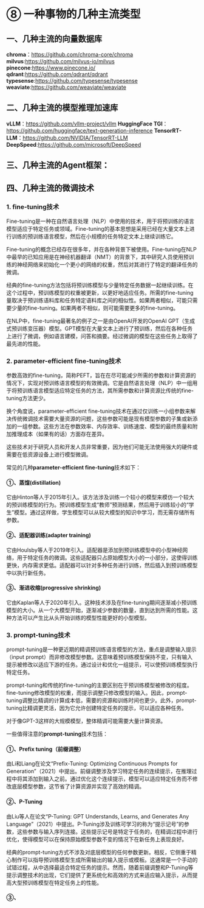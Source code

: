 # ⑧ 一种事物的几种主流类型

## 一、几种主流的向量数据库

**chroma**：https://github.com/chroma-core/chroma
**milvus**:https://github.com/milvus-io/milvus
**pinecone**:https://www.pinecone.io/
**qdrant**:https://github.com/qdrant/qdrant
**typesense**:https://github.com/typesense/typesense
**weaviate**:https://github.com/weaviate/weaviate

## 二、几种主流的模型推理加速库

**vLLM**：https://github.com/vllm-project/vllm
**HuggingFace TGI**：https://github.com/huggingface/text-generation-inference
**TensorRT-LLM**：https://github.com/NVIDIA/TensorRT-LLM
**DeepSpeed**:https://github.com/microsoft/DeepSpeed

## 三、几种主流的Agent框架：



## 四、几种主流的微调技术

### 1. fine-tuning技术

Fine-tuning是一种在自然语言处理（NLP）中使用的技术，用于将预训练的语言模型适应于特定任务或领域。Fine-tuning的基本思想是采用已经在大量文本上进行训练的预训练语言模型，然后在小规模的任务特定文本上继续训练它。

Fine-tuning的概念已经存在很多年，并在各种背景下被使用。Fine-tuning在NLP中最早的已知应用是在神经机器翻译（NMT）的背景下，其中研究人员使用预训练的神经网络来初始化一个更小的网络的权重，然后对其进行了特定的翻译任务的微调。

经典的fine-tuning方法包括将预训练模型与少量特定任务数据一起继续训练。在这个过程中，预训练模型的权重被更新，以更好地适应任务。所需的fine-tuning量取决于预训练语料库和任务特定语料库之间的相似性。如果两者相似，可能只需要少量的fine-tuning。如果两者不相似，则可能需要更多的fine-tuning。

在NLP中，fine-tuning最著名的例子之一是由OpenAI开发的OpenAI GPT（生成式预训练变压器）模型。GPT模型在大量文本上进行了预训练，然后在各种任务上进行了微调，例如语言建模，问答和摘要。经过微调的模型在这些任务上取得了最先进的性能。


### 2. parameter-efficient fine-tuning技术

参数高效的fine-tuning，简称PEFT，旨在在尽可能减少所需的参数和计算资源的情况下，实现对预训练语言模型的有效微调。它是自然语言处理（NLP）中一组用于将预训练语言模型适应特定任务的方法，其所需参数和计算资源比传统的fine-tuning方法更少。

换个角度说，parameter-efficient fine-tuning技术在通过仅训练一小组参数来解决传统微调技术需要大量资源的问题，这些参数可能是现有模型参数的子集或新添加的一组参数。这些方法在参数效率、内存效率、训练速度、模型的最终质量和附加推理成本（如果有的话）方面存在差异。

这些技术对于研究人员和开发人员非常重要，因为他们可能无法使用强大的硬件或需要在低资源设备上进行模型微调。

常见的几种**parameter-efficient fine-tuning**技术如下：

#### ①、蒸馏(distillation)

它由Hinton等人于2015年引入。该方法涉及训练一个较小的模型来模仿一个较大的预训练模型的行为。预训练模型生成“教师”预测结果，然后用于训练较小的“学生”模型。通过这样做，学生模型可以从较大模型的知识中学习，而无需存储所有参数。

#### ②、适配器训练(adapter training)

它由Houlsby等人于2019年引入。适配器是添加到预训练模型中的小型神经网络，用于特定任务的微调。这些适配器只占原始模型大小的一小部分，这使得训练更快，内存需求更低。适配器可以针对多种任务进行训练，然后插入到预训练模型中以执行新任务。

#### ③、渐进收缩(progressive shrinking)

它由Kaplan等人于2020年引入。这种技术涉及在fine-tuning期间逐渐减小预训练模型的大小。从一个大模型开始，逐渐减少参数的数量，直到达到所需的性能。这种方法可以产生比从头开始训练的模型性能更好的小型模型。

### 3. prompt-tuning技术

prompt-tuning是一种更近期的精调预训练语言模型的方法，重点是调整输入提示（input prompt）而非修改模型参数。这意味着预训练模型保持不变，只有输入提示被修改以适应下游的任务。通过设计和优化一组提示，可以使预训练模型执行特定任务。

prompt-tuning和传统的fine-tuning的主要区别在于预训练模型被修改的程度。fine-tuning修改模型的权重，而提示调整只修改模型的输入。因此，prompt-tuning调整比精调的计算成本低，需要的资源和训练时间也更少。此外，prompt-tuning比精调更灵活，因为它允许创建特定任务的提示，可以适应各种任务。

对于像GPT-3这样的大规模模型，整体精调可能需要大量计算资源。

一些值得注意的**prompt-tuning**技术包括：

#### ①、Prefix tuning（前缀调整）

由Li和Liang在论文“Prefix-Tuning: Optimizing Continuous Prompts for Generation”（2021）中提出。前缀调整涉及学习特定任务的连续提示，在推理过程中将其添加到输入之前。通过优化这个连续提示，模型可以适应特定任务而不修改底层模型参数，这节省了计算资源并实现了高效的精调。

#### ②、P-Tuning

由Liu等人在论文“P-Tuning: GPT Understands, Learns, and Generates Any Language”（2021）中提出。P-Tuning涉及训练可学习的称为“提示记号”的参数，这些参数与输入序列连接。这些提示记号是特定于任务的，在精调过程中进行优化，使得模型可以在保持原始模型参数不变的情况下在新任务上表现良好。

经典的prompt-tuning方式不涉及对底层模型的任何参数更新。相反，它侧重于精心制作可以指导预训练模型生成所需输出的输入提示或模板。这通常是一个手动的试错过程，从中选择最适合特定任务的提示。然而，随着前缀调整和P-Tuning等提示调整技术的出现，它们提供了更系统化和高效的方式来适应输入提示，从而提高大型预训练模型在特定任务上的性能。

#### ③、